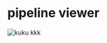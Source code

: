 # pipeline viewer
![kuku](https://github.com/empow/logstash-parsers/blob/master/tools/pipeline_node.png) kkk
